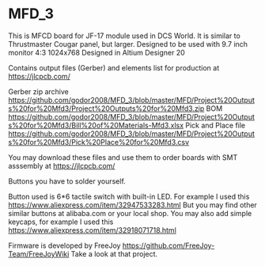 # MFD_3

This is MFCD board for JF-17 module used in DCS World. It is similar to Thrustmaster Cougar panel, but larger. Designed to be used with 9.7 inch monitor 4:3 1024x768
Designed in Altium Designer 20

Contains output files (Gerber) and elements list for production at https://jlcpcb.com/

Gerber zip archive https://github.com/godor2008/MFD_3/blob/master/MFD/Project%20Outputs%20for%20Mfd3/Project%20Outputs%20for%20Mfd3.zip
BOM https://github.com/godor2008/MFD_3/blob/master/MFD/Project%20Outputs%20for%20Mfd3/Bill%20of%20Materials-Mfd3.xlsx
Pick and Place file https://github.com/godor2008/MFD_3/blob/master/MFD/Project%20Outputs%20for%20Mfd3/Pick%20Place%20for%20Mfd3.csv

You may download these files and use them to order boards with SMT asssembly at https://jlcpcb.com/

Buttons you have to solder yourself.

Button used is 6*6 tactile switch with built-in LED. For example I used this https://www.aliexpress.com/item/32947533283.html
But you may find other similar buttons at alibaba.com or your local shop.
You may also add simple keycaps, for example I used this https://www.aliexpress.com/item/32918071718.html

Firmware is developed by FreeJoy https://github.com/FreeJoy-Team/FreeJoyWiki
Take a look at that project. 

